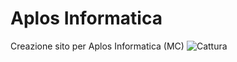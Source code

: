 # Aplos Informatica
Creazione sito per Aplos Informatica (MC)
![Cattura](https://user-images.githubusercontent.com/25299965/81937462-f1877780-95f3-11ea-9958-949fd4356f39.PNG)
